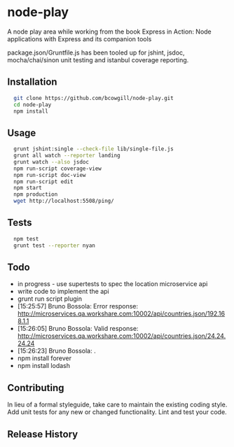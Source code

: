 node-play
=========

A node play area while working from the book Express in Action: Node applications with Express and its companion tools

package.json/Gruntfile.js has been tooled up for jshint, jsdoc, mocha/chai/sinon unit testing and istanbul coverage reporting.

## Installation

```bash
  git clone https://github.com/bcowgill/node-play.git
  cd node-play
  npm install
```

## Usage

```bash
  grunt jshint:single --check-file lib/single-file.js
  grunt all watch --reporter landing
  grunt watch --also jsdoc
  npm run-script coverage-view
  npm run-script doc-view
  npm run-script edit
  npm start
  npm production
  wget http://localhost:5508/ping/
```

## Tests

```bash
  npm test
  grunt test --reporter nyan
```

## Todo

- in progress - use supertests to spec the location microservice api
- write code to implement the api
- grunt run script plugin
- [15:25:57] Bruno Bossola: Error response:
http://microservices.qa.workshare.com:10002/api/countries.json/192.168.1.1
- [15:26:05] Bruno Bossola: Valid response:
http://microservices.qa.workshare.com:10002/api/countries.json/24.24.24.24
- [15:26:23] Bruno Bossola: .
- npm install forever
- npm install lodash

## Contributing

In lieu of a formal styleguide, take care to maintain the existing coding style.
Add unit tests for any new or changed functionality. Lint and test your code.

## Release History

